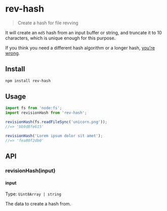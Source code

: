# rev-hash

> Create a hash for file revving

It will create an `md5` hash from an input buffer or string, and truncate it to 10 characters, which is unique enough for this purpose.

If you think you need a different hash algorithm or a longer hash, [you're wrong](https://blog.risingstack.com/automatic-cache-busting-for-your-css/).

## Install

```sh
npm install rev-hash
```

## Usage

```js
import fs from 'node:fs';
import revisionHash from 'rev-hash';

revisionHash(fs.readFileSync('unicorn.png'));
//=> 'bb9d8fe615'

revisionHash('Lorem ipsum dolor sit amet');
//=> 'fea80f2db0'
```

## API

### revisionHash(input)

#### input

Type: `Uint8Array | string`

The data to create a hash from.
